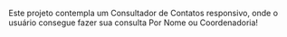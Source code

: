 Este projeto contempla um Consultador de Contatos responsivo, onde o usuário consegue fazer sua consulta Por Nome ou Coordenadoria!
